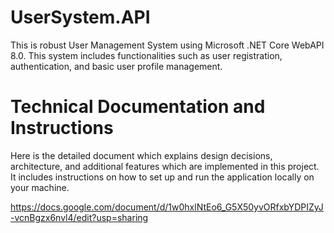 # UserSystem.API
This is robust User Management System using Microsoft .NET Core WebAPI 8.0. This system includes functionalities such as user registration, authentication, and basic user profile management. 

# Technical Documentation and Instructions
Here is the detailed document which explains design decisions, architecture, and additional features which are implemented in this project.
It includes instructions on how to set up and run the application locally on your machine.

https://docs.google.com/document/d/1w0hxlNtEo6_G5X50yvORfxbYDPIZyJ-vcnBgzx6nvl4/edit?usp=sharing
